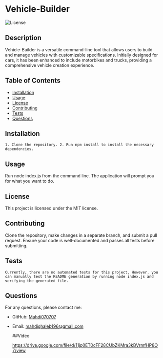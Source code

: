 
#  Vehicle-Builder
![License](https://img.shields.io/badge/license-MIT-blue.svg)

## Description
Vehicle-Builder is a versatile command-line tool that allows users to build and manage vehicles with customizable specifications. Initially designed for cars, it has been enhanced to include motorbikes and trucks, providing a comprehensive vehicle creation experience.

## Table of Contents
- [Installation](#installation)
- [Usage](#usage)
- [License](#license)
- [Contributing](#contributing)
- [Tests](#tests)
- [Questions](#questions)

## Installation
```
1. Clone the repository. 2. Run npm install to install the necessary dependencies.
```

## Usage
Run node index.js from the command line. The application will prompt you for what you want to do.

## License
This project is licensed under the MIT license.

## Contributing
Clone the repository, make changes in a separate branch, and submit a pull request. Ensure your code is well-documented and passes all tests before submitting.

## Tests
```
Currently, there are no automated tests for this project. However, you can manually test the README generation by running node index.js and verifying the generated file.
```

## Questions
For any questions, please contact me:

- GitHub: [Mahdi070707](https://github.com/Mahdi070707)
- Email: [mahdighaleb196@gmail.com](mailto:mahdighaleb196@gmail.com)

  ##Video

  https://drive.google.com/file/d/11jp0ET0cFF28CUbZKMra3kBVrmfHP8O7/view
